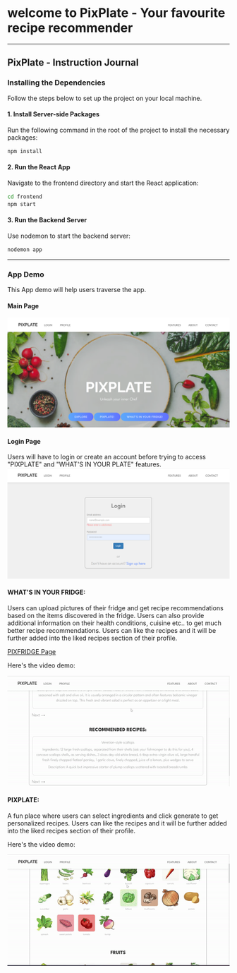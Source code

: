 # welcome to PixPlate - Your favourite recipe recommender
---

## PixPlate - Instruction Journal

### Installing the Dependencies

Follow the steps below to set up the project on your local machine.

#### 1. Install Server-side Packages

Run the following command in the root of the project to install the necessary packages:

```sh
npm install
```

#### 2. Run the React App

Navigate to the frontend directory and start the React application:

```sh
cd frontend
npm start
```

#### 3. Run the Backend Server

Use nodemon to start the backend server:

```sh
nodemon app
```
---

### App Demo
This App demo will help users traverse the app. 
#### Main Page
![PixPlate Main Page](frontend/public/img/demo/home_screen.png)


#### Login Page
Users will have to login or create an account before trying to access "PIXPLATE" and "WHAT'S IN YOUR PLATE" features.  
![LOGIN Page](frontend/public/img/demo/login_page.png)


#### WHAT'S IN YOUR FRIDGE:
Users can upload pictures of their fridge and get recipe recommendations based on the items discovered in the fridge. Users can also provide additional information on their health conditions, cuisine etc.. to get much better recipe recommendations. Users can like the recipes and it will be further added into the liked recipes section of their profile. 

[PIXFRIDGE Page](frontend/public/img/demo/PixFridge_demo.jpg)

Here's the video demo:

![PIXFRIDGE video demo](frontend/public/img/demo/PixPlate_demo1%20(2).gif)

#### PIXPLATE:
A fun place where users can select ingredients and click generate to get personalized recipes. Users can like the recipes and it will be further added into the liked recipes section of their profile. 

Here's the video demo:

![PIXPLATE video demo](frontend/public/img/demo/PixPlate_demo1%20(1).gif)


